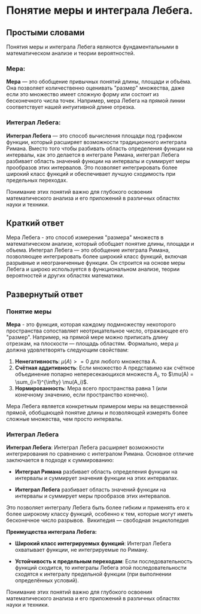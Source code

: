 # Понятие меры и интеграла Лебега.

## Простыми словами

​Понятия меры и интеграла Лебега являются фундаментальными в математическом анализе и теории вероятностей.​

### Мера:

**Мера** — это обобщение привычных понятий длины, площади и объёма. Она позволяет количественно оценивать "размер" множества, даже если это множество имеет сложную форму или состоит из бесконечного числа точек. Например, мера Лебега на прямой линии соответствует нашей интуитивной длине отрезка.​

### Интеграл Лебега:

**Интеграл Лебега** — это способ вычисления площади под графиком функции, который расширяет возможности традиционного интеграла Римана. Вместо того чтобы разбивать область определения функции на интервалы, как это делается в интеграле Римана, интеграл Лебега разбивает область значений функции на интервалы и суммирует меры прообразов этих интервалов. Это позволяет интегрировать более широкий класс функций и обеспечивает лучшую сходимость при предельных переходах.​

Понимание этих понятий важно для глубокого освоения математического анализа и его приложений в различных областях науки и техники.

## Краткий ответ

Мера Лебега - это способ измерения "размера" множеств в математическом анализе, который обобщает понятие длины, площади и объема. Интеграл Лебега — это обобщение интеграла Римана, позволяющее интегрировать более широкий класс функций, включая разрывные и неограниченные функции. Он строится на основе меры Лебега и широко используется в функциональном анализе, теории вероятностей и других областях математики.

## Развернутый ответ

### Понятие меры

**Мера** - это функция, которая каждому подмножеству некоторого пространства сопоставляет неотрицательное число, отражающее его "размер". Например, на прямой мере можно приписать длину отрезкам, на плоскости — площадь областям. Формально, мера $\mu$ должна удовлетворять следующим свойствам:

1. **Ненегативность**: $\mu(A) >= 0$ для любого множества А.
2. **Счётная аддитивность**: Если множество А представимо как счётное объединение попарно непересекающихся множеств $A_i$, то $\mu(A) = \sum_{i=1}^{\infty} \mu(A_i)$.
3. **Нормированность**: Мера всего пространства равна 1 (или конечному значению, если пространство конечно).

Мера Лебега является конкретным примером меры на вещественной прямой, обобщающей понятие длины и позволяющей измерять более сложные множества, чем просто интервалы. 

### Интеграл Лебега

**Интеграл Лебега**: Интеграл Лебега расширяет возможности интегрирования по сравнению с интегралом Римана. Основное отличие заключается в подходе к суммированию:​

- **Интеграл Римана** разбивает область определения функции на интервалы и суммирует значения функции на этих интервалах.​

- **Интеграл Лебега** разбивает область значений функции на интервалы и суммирует меры прообразов этих интервалов.​

Это позволяет интегралу Лебега быть более гибким и применять его к более широкому классу функций, особенно к тем, которые могут иметь бесконечное число разрывов. ​
Википедия — свободная энциклопедия

**Преимущества интеграла Лебега:**

- **Широкий класс интегрируемых функций**: Интеграл Лебега охватывает функции, не интегрируемые по Риману.​


- **Устойчивость к предельным переходам**: Если последовательность функций сходится, то интегралы Лебега этой последовательности сходятся к интегралу предельной функции (при выполнении определённых условий).​

Понимание этих понятий важно для глубокого освоения математического анализа и его приложений в различных областях науки и техники.
